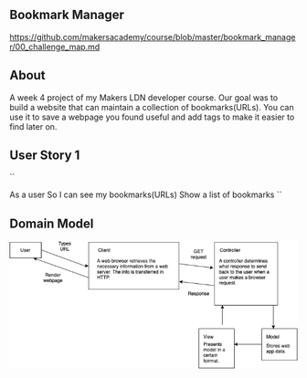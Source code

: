 ## Bookmark Manager 
https://github.com/makersacademy/course/blob/master/bookmark_manager/00_challenge_map.md

## About 
A week 4 project of my Makers LDN developer course. Our goal was to build a website that can maintain a collection of bookmarks(URLs). You can use it to save a webpage you found useful and add tags to make it easier to find later on.

## User Story 1

``

As a user 
So I can see my bookmarks(URLs)
Show a list of bookmarks
``

## Domain Model 
![Github Logo](/resources/Domain_model.png)